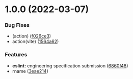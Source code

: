 # 1.0.0 (2022-03-07)


### Bug Fixes

* (action) ([f026ce3](https://github.com/dgiot/dgiot-dashboard-lite/commit/f026ce32a5286b4a72c1b08d115281bb287c20b4))
* action(vite) ([1564a62](https://github.com/dgiot/dgiot-dashboard-lite/commit/1564a6208585fa7d6e3c58bffb38ade3f6562a46))


### Features

* **eslint:** engineering specification submission ([6860f48](https://github.com/dgiot/dgiot-dashboard-lite/commit/6860f48d0df91d8500ed9ae86ad49b66675264d8))
* rname ([3eae214](https://github.com/dgiot/dgiot-dashboard-lite/commit/3eae21497c6538bc89cfb234fef534fa2dc82a50))




